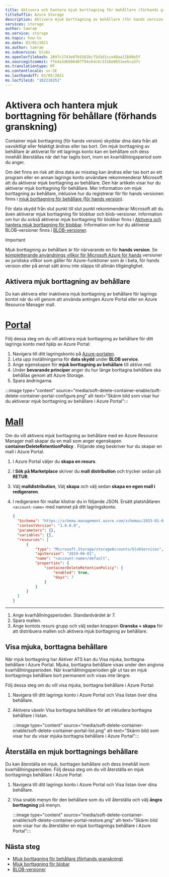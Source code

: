 ```yaml
---
title: Aktivera och hantera mjuk borttagning för behållare (förhands granskning)
titleSuffix: Azure Storage
description: Aktivera mjuk borttagning av behållare (för hands version) för att lättare återställa data när de ändras felaktigt eller tas bort.
services: storage
author: tamram
ms.service: storage
ms.topic: how-to
ms.date: 03/05/2021
ms.author: tamram
ms.subservice: blobs
ms.openlocfilehash: 2097c1743e07b5563bc75d3d1cce48aa11b98e5f
ms.sourcegitcommit: f7eda3db606407f94c6dc6c3316e0651ee5ca37c
ms.translationtype: MT
ms.contentlocale: sv-SE
ms.lasthandoff: 03/05/2021
ms.locfileid: "102216351"
---
```

# <a name="enable-and-manage-soft-delete-for-containers-preview"></a>Aktivera och hantera mjuk borttagning för behållare (förhands granskning)

Container mjuk borttagning (för hands version) skyddar dina data från att oavsiktligt eller felaktigt ändras eller tas bort. Om mjuk borttagning av behållare är aktiverat för ett lagrings konto kan en behållare och dess innehåll återställas när det har tagits bort, inom en kvarhållningsperiod som du anger.

Om det finns en risk att dina data av misstag kan ändras eller tas bort av ett program eller en annan lagrings konto användare rekommenderar Microsoft att du aktiverar mjuk borttagning av behållare. Den här artikeln visar hur du aktiverar mjuk borttagning för behållare. Mer information om mjuk borttagning av behållare, inklusive hur du registrerar för för hands versionen finns i [mjuk borttagning för behållare (för hands version)](soft-delete-container-overview.md).

För data skydd från slut punkt till slut punkt rekommenderar Microsoft att du även aktiverar mjuk borttagning för blobbar och blob-versioner. Information om hur du också aktiverar mjuk borttagning för blobbar finns i [Aktivera och hantera mjuk borttagning för blobbar](soft-delete-blob-enable.md). Information om hur du aktiverar BLOB-versioner finns i [BLOB-versioner](versioning-overview.md).

> [!IMPORTANT]
>
> Mjuk borttagning av behållare är för närvarande en för **hands version**. Se [kompletterande användnings villkor för Microsoft Azure för hands](https://azure.microsoft.com/support/legal/preview-supplemental-terms/) versioner av juridiska villkor som gäller för Azure-funktioner som är i beta, för hands version eller på annat sätt ännu inte släpps till allmän tillgänglighet.

## <a name="enable-container-soft-delete"></a>Aktivera mjuk borttagning av behållare

Du kan aktivera eller inaktivera mjuk borttagning av behållare för lagrings kontot när du vill genom att använda antingen Azure Portal eller en Azure Resource Manager mall.

# <a name="portal"></a>[Portal](#tab/azure-portal)

Följ dessa steg om du vill aktivera mjuk borttagning av behållare för ditt lagrings konto med hjälp av Azure Portal:

1. Navigera till ditt lagringskonto på [Azure-portalen](https://portal.azure.com/).
1. Leta upp inställningarna för **data skydd** under **BLOB service**.
1. Ange egenskapen för **mjuk borttagning av behållare** till *aktive rad*.
1. Under **bevarande principer** anger du hur länge borttagna behållare ska behållas genom att Azure Storage.
1. Spara ändringarna.

:::image type="content" source="media/soft-delete-container-enable/soft-delete-container-portal-configure.png" alt-text="Skärm bild som visar hur du aktiverar mjuk borttagning av behållare i Azure Portal":::

# <a name="template"></a>[Mall](#tab/template)

Om du vill aktivera mjuk borttagning av behållare med en Azure Resource Manager mall skapar du en mall som anger egenskapen **containerDeleteRetentionPolicy** . Följande steg beskriver hur du skapar en mall i Azure Portal.

1. I Azure Portal väljer du **skapa en resurs**.
1. I **Sök på Marketplace** skriver du **mall distribution** och trycker sedan på **RETUR**.
1. Välj **malldistribution**, Välj **skapa** och välj sedan **skapa en egen mall i redigeraren**.
1. I redigeraren för mallar klistrar du in följande JSON. Ersätt platshållaren `<account-name>` med namnet på ditt lagringskonto.

    ```json
    {
      "$schema": "https://schema.management.azure.com/schemas/2015-01-01/deploymentTemplate.json#",
      "contentVersion": "1.0.0.0",
      "parameters": {},
      "variables": {},
      "resources": [
          {
              "type": "Microsoft.Storage/storageAccounts/blobServices",
              "apiVersion": "2019-06-01",
              "name": "<account-name>/default",
              "properties": {
                  "containerDeleteRetentionPolicy": {
                      "enabled": true,
                      "days": 7
                  }
              }
          }
      ]
    }
    ```

---

1. Ange kvarhållningsperioden. Standardvärdet är 7.
1. Spara mallen.
1. Ange kontots resurs grupp och välj sedan knappen **Granska + skapa** för att distribuera mallen och aktivera mjuk borttagning av behållare.

## <a name="view-soft-deleted-containers"></a>Visa mjuka, borttagna behållare

När mjuk borttagning har Aktiver ATS kan du Visa mjuka, borttagna behållare i Azure Portal. Mjuka, borttagna behållare visas under den angivna kvarhållningsperioden. När kvarhållningsperioden går ut tas en mjuk borttagnings behållare bort permanent och visas inte längre.

Följ dessa steg om du vill visa mjuka, borttagna behållare i Azure Portal:

1. Navigera till ditt lagrings konto i Azure Portal och Visa listan över dina behållare.
1. Aktivera växeln Visa borttagna behållare för att inkludera borttagna behållare i listan.

    :::image type="content" source="media/soft-delete-container-enable/soft-delete-container-portal-list.png" alt-text="Skärm bild som visar hur du visar mjuka borttagna behållare i Azure Portal":::

## <a name="restore-a-soft-deleted-container"></a>Återställa en mjuk borttagnings behållare

Du kan återställa en mjuk, borttagen behållare och dess innehåll inom kvarhållningsperioden. Följ dessa steg om du vill återställa en mjuk borttagnings behållare i Azure Portal:

1. Navigera till ditt lagrings konto i Azure Portal och Visa listan över dina behållare.
1. Visa snabb menyn för den behållare som du vill återställa och välj **ångra borttagning** på menyn.

    :::image type="content" source="media/soft-delete-container-enable/soft-delete-container-portal-restore.png" alt-text="Skärm bild som visar hur du återställer en mjuk borttagnings behållare i Azure Portal":::

## <a name="next-steps"></a>Nästa steg

- [Mjuk borttagning för behållare (förhands granskning)](soft-delete-container-overview.md)
- [Mjuk borttagning för blobar](soft-delete-blob-overview.md)
- [BLOB-versioner](versioning-overview.md)
